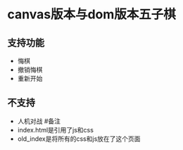 # canvas版本与dom版本五子棋
## 支持功能
* 悔棋
* 撤销悔棋
* 重新开始
## 不支持
* 人机对战
#备注
* index.html是引用了js和css
* old_index是将所有的css和js放在了这个页面
